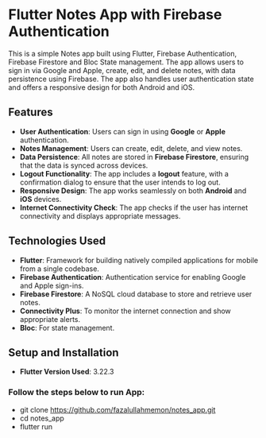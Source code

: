 # Flutter Notes App with Firebase Authentication

This is a simple Notes app built using Flutter, Firebase Authentication, Firebase Firestore and Bloc State management. The app allows users to sign in via Google and Apple, create, edit, and delete notes, with data persistence using Firebase. The app also handles user authentication state and offers a responsive design for both Android and iOS.

## Features

- **User Authentication**: Users can sign in using **Google** or **Apple** authentication.
- **Notes Management**: Users can create, edit, delete, and view notes.
- **Data Persistence**: All notes are stored in **Firebase Firestore**, ensuring that the data is synced across devices.
- **Logout Functionality**: The app includes a **logout** feature, with a confirmation dialog to ensure that the user intends to log out.
- **Responsive Design**: The app works seamlessly on both **Android** and **iOS** devices.
- **Internet Connectivity Check**: The app checks if the user has internet connectivity and displays appropriate messages.

## Technologies Used

- **Flutter**: Framework for building natively compiled applications for mobile from a single codebase.
- **Firebase Authentication**: Authentication service for enabling Google and Apple sign-ins.
- **Firebase Firestore**: A NoSQL cloud database to store and retrieve user notes.
- **Connectivity Plus**: To monitor the internet connection and show appropriate alerts.
- **Bloc**: For state management.
  
## Setup and Installation
- **Flutter Version Used**: 3.22.3

### Follow the steps below to run App:

- git clone https://github.com/fazalullahmemon/notes_app.git
- cd notes_app
- flutter run

